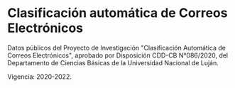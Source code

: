 # Clasificación automática de Correos Electrónicos

Datos públicos del Proyecto de Investigación "Clasificación Automática de Correos Electrónicos", aprobado por Disposición CDD-CB N°086/2020, del Departamento de Ciencias Básicas de la Universidad Nacional de Luján.

Vigencia: 2020-2022.
